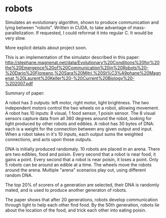robots
======

Simulates an evolutionary algorithm, shown to produce communication and lying between "robots". Written in CUDA, to take advantage of mass-parallelization. If requested, I could reformat it into regular C. It would be very slow.

More explicit details about project soon.

This is an implementation of the simulator described in this paper:
http://stephane.magnenat.net/data/Evolutionary%20Conditions%20for%20the%20Emergence%20of%20Communication%20in%20Robots%20-%20Dario%20Floreano,%20Sara%20Mitri,%20St%C3%A9phane%20Magnenat,%20Laurent%20Keller%20-%20Current%20Biology%20-%202007.pdf

Summary of paper:

A robot has 3 outputs: left motor, right motor, light brightness.
The two independent motors control the two wheels on a robot, allowing movement.
A robot has 10 inputs: 8 visual, 1 food sensor, 1 poisin sensor.
The 8 visual sensors capture data from all 360 degrees around the robot, looking for light produced by other robots and edibles.
A robot has 30 bytes of DNA: each is a weight for the connection between any given output and input.
When a robot takes in it's 10 inputs, each output sums the weighted connections, and acts upon those outputs.

DNA is initially produced randomaly.
10 robots are placed in an arena.
There are two edibles, food and poisin.
Every second that a robot is near food, it gains a point.
Every second that a robot is near poisin, it loses a point.
Only 5 robots can be around an edible at a time.
The wheels move the robots around the arena.
Multiple "arena" scenarios play out, using different random DNA.

The top 20% of scorers of a generation are selected,
their DNA is randomly mated,
and is used to produce another generaton of robots.

The paper shows that after 20 generations, robots develop communication through light to help each other find food.
By the 50th generation, robots lie about the location of the food, and trick each other into eating poisin.

